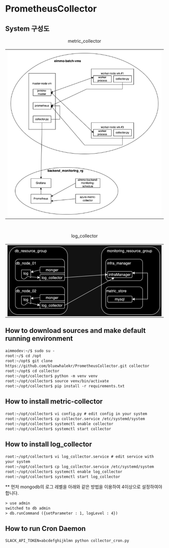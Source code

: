 # PrometheusCollector

## System 구성도
<table style="display: flex;flex-direction: column;align-items: center;border: white">
<caption style="align-content: center;alignment: center">metric_collector</caption>
<tr><td>
<img alt="metric_collector 시스템 구성도" src="resource/azure-vm-disk-metric.png" height=100% width=100% style="margin-left:auto; margin-right:auto; display: block;"/>
</td></tr>
</table>
<br>
<table style="display: flex;flex-direction: column;align-items: center;border: white">
<caption>log_collector</caption>
<tr><td><img alt="log_collector 시스템 구성도" src="resource/log_collector.drawio.png" height="100%" width="100%" style="margin-left: auto;margin-right: auto; display: block"></td></tr>
</table>

## How to download sources and make default running environment
```shell
aimmodev:~/$ sudo su -
root:~/$ cd /opt
root:~/opt$ git clone https://github.com/bluewhalekr/PrometheusCollector.git collector
root:~/opt$ cd collector
root:~/opt/collector$ python -m venv venv
root:~/opt/collector$ source venv/bin/activate
root:~/opt/collector$ pip install -r requirements.txt
```

## How to install metric-collector
```shell
root:~/opt/collector$ vi config.py # edit config in your system
root:~/opt/collector$ cp collector.service /etc/systemd/system
root:~/opt/collector$ systemctl enable collector
root:~/opt/collector$ systemctl start collector
```

## How to install log_collector
```shell
root:~/opt/collector$ vi log_collector.service # edit service with your system
root:~/opt/collector$ cp log_collector.service /etc/systemd/system
root:~/opt/collector$ systemctl enable log_collector
root:~/opt/collector$ systemctl start log_collector
```
** 먼저 mongodb의 로그 레벨을 아래와 같은 방법을 이용하여 4이상으로 설정하여야 합니다.
```shell
> use admin
switched to db admin
> db.runCommand ({setParameter : 1, logLevel : 4})
```

## How to run Cron Daemon
```shell
SLACK_API_TOKEN=abcdefghijklmn python collector_cron.py
```